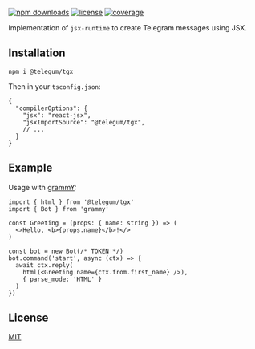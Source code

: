 [![npm downloads][npm-downloads-src]][npm-downloads-href]
[![license][license-src]][license-href]
[![coverage][coverage-src]][coverage-href]

Implementation of `jsx-runtime` to create Telegram messages using JSX.

## Installation

```
npm i @telegum/tgx
```

Then in your `tsconfig.json`:

```jsonc
{
  "compilerOptions": {
    "jsx": "react-jsx",
    "jsxImportSource": "@telegum/tgx",
    // ...
  }
}
```

## Example

Usage with [grammY](https://grammy.dev):

```tsx
import { html } from '@telegum/tgx'
import { Bot } from 'grammy'

const Greeting = (props: { name: string }) => (
  <>Hello, <b>{props.name}</b>!</>
)

const bot = new Bot(/* TOKEN */)
bot.command('start', async (ctx) => {
  await ctx.reply(
    html(<Greeting name={ctx.from.first_name} />),
    { parse_mode: 'HTML' }
  )
})
```

## License

[MIT](./LICENSE)

<!-- Badges -->

[npm-downloads-src]: https://img.shields.io/npm/dm/%40telegum%2Ftgx?style=flat&color=e23f79&label=npm
[npm-downloads-href]: https://npmjs.com/package/@telegum/tgx
[license-src]: https://img.shields.io/github/license/telegum/tgx?style=flat&color=e23f79&label=license
[license-href]: https://github.com/telegum/tgx/blob/main/LICENSE
[coverage-src]: https://img.shields.io/codecov/c/github/telegum/tgx?style=flat&color=e23f79&label=coverage
[coverage-href]: https://app.codecov.io/gh/telegum/tgx
